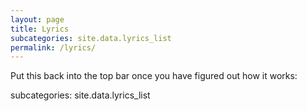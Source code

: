 ```yaml
---
layout: page
title: Lyrics
subcategories: site.data.lyrics_list
permalink: /lyrics/
---
```


Put this back into the top bar once you have figured out how it works:

subcategories: site.data.lyrics_list

